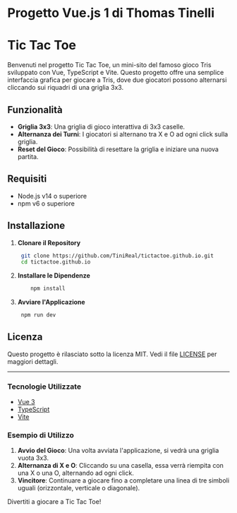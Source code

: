 # Progetto Vue.js 1 di Thomas Tinelli
# Tic Tac Toe 

Benvenuti nel progetto Tic Tac Toe, un mini-sito del famoso gioco Tris sviluppato con Vue, TypeScript e Vite. Questo progetto offre una semplice interfaccia grafica per giocare a Tris, dove due giocatori possono alternarsi cliccando sui riquadri di una griglia 3x3.

## Funzionalità

- **Griglia 3x3**: Una griglia di gioco interattiva di 3x3 caselle.
- **Alternanza dei Turni**: I giocatori si alternano tra X e O ad ogni click sulla griglia.
- **Reset del Gioco**: Possibilità di resettare la griglia e iniziare una nuova partita.

## Requisiti

- Node.js v14 o superiore
- npm v6 o superiore

## Installazione

1. **Clonare il Repository**
   ```bash
    git clone https://github.com/TiniReal/tictactoe.github.io.git
    cd tictactoe.github.io
    ```
   
2. **Installare le Dipendenze**
   ```bash
       npm install
      ```

3. **Avviare l'Applicazione**
   ```bash
    npm run dev
    ```

## Licenza

Questo progetto è rilasciato sotto la licenza MIT. Vedi il file [LICENSE](./LICENSE) per maggiori dettagli.

---

### Tecnologie Utilizzate

- [Vue 3](https://v3.vuejs.org/)
- [TypeScript](https://www.typescriptlang.org/)
- [Vite](https://vitejs.dev/)

### Esempio di Utilizzo

1. **Avvio del Gioco**: Una volta avviata l'applicazione, si vedrà una griglia vuota 3x3.
2. **Alternanza di X e O**: Cliccando su una casella, essa verrà riempita con una X o una O, alternando ad ogni click.
3. **Vincitore**: Continuare a giocare fino a completare una linea di tre simboli uguali (orizzontale, verticale o diagonale).

Divertiti a giocare a Tic Tac Toe!
